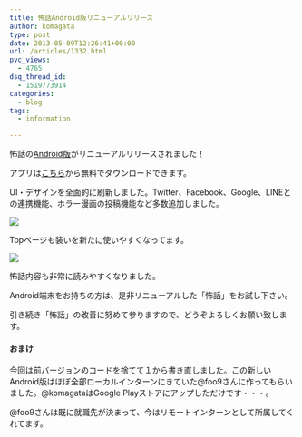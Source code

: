 ```yaml
---
title: 怖話Android版リニューアルリリース
author: komagata
type: post
date: 2013-05-09T12:26:41+00:00
url: /articles/1332.html
pvc_views:
  - 4765
dsq_thread_id:
  - 1519773914
categories:
  - blog
tags:
  - information

---
```

怖話の[Android版][1]がリニューアルリリースされました！

アプリは[こちら][1]から無料でダウンロードできます。

UI・デザインを全面的に刷新しました。Twitter、Facebook、Google、LINEとの連携機能、ホラー漫画の投稿機能など多数追加しました。

![][2]

Topページも装いを新たに使いやすくなってます。

![][3]

怖話内容も非常に読みやすくなりました。

Android端末をお持ちの方は、是非リニューアルした「怖話」をお試し下さい。

引き続き「怖話」の改善に努めて参りますので、どうぞよろしくお願い致します。

#### おまけ

今回は前バージョンのコードを捨てて１から書き直しました。この新しいAndroid版はほぼ全部ローカルインターンにきていた@foo9さんに作ってもらいました。@komagataはGoogle Playストアにアップしただけです・・・。

@foo9さんは既に就職先が決まって、今はリモートインターンとして所属してくれてます。

 [1]: https://play.google.com/store/apps/details?id=jp.fjord.kowabana&amp;feature=search_result#?t=W251bGwsMSwyLDEsImpwLmZqb3JkLmtvd2FiYW5hIl0
 [2]: https://lh6.ggpht.com/kAUwVmIg9PTD7ok5RKhLfdLGdsMLKM5ueH9KL_l-QDgDo5hRynbZ3eJBHtqKIej7Cq8
 [3]: https://lh5.ggpht.com/bOwZw3xUuJP20uS7jFZ4R800ArP6Po6WC8qu79-0Edic5_cs01fV-z793Yk35J0ZHg